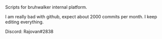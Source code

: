 Scripts for bruhwalker internal platform.

I am really bad with github, expect about 2000 commits per month. I keep editing everything.

Discord: Rajovan#2838
